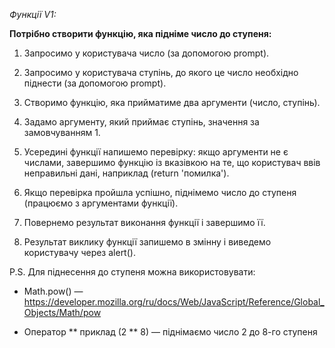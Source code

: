_Функції V1:_

**Потрібно створити функцію, яка підніме число до ступеня:**

1. Запросимо у користувача число (за допомогою prompt).

2. Запросимо у користувача ступінь, до якого це число необхідно піднести (за допомогою prompt).

3. Створимо функцію, яка прийматиме два аргументи (число, ступінь).

4. Задамо аргументу, який приймає ступінь, значення за замовчуванням 1.

5. Усередині функції напишемо перевірку: якщо аргументи не є числами, завершимо функцію із вказівкою на те, що користувач ввів неправильні дані, наприклад (return 'помилка').

6. Якщо перевірка пройшла успішно, піднімемо число до ступеня (працюємо з аргументами функції).

7. Повернемо результат виконання функції і завершимо її.

8. Результат виклику функції запишемо в змінну і виведемо користувачу через alert().



P.S. Для піднесення до ступеня можна використовувати:

- Math.pow() — https://developer.mozilla.org/ru/docs/Web/JavaScript/Reference/Global_Objects/Math/pow

- Оператор ** приклад (2 ** 8) — піднімаємо число 2 до 8-го ступеня

  